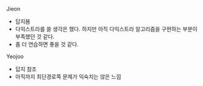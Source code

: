 Jieon
- 답지봄
- 다익스트라를 쓸 생각은 했다. 하지만 아직 다익스트라 알고리즘을 구현하는 부분이 부족했던 것 같다.
- 좀 더 연습하면 좋을 것 같다.

Yeojoo
- 답지 참조
- 아직까지 최단경로쪽 문제가 익숙치는 않은 느낌